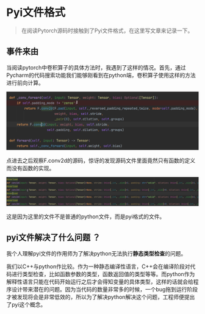 

#  Pyi文件格式



> 在阅读Pytorch源码时接触到了Pyi文件格式，在这里写文章来记录一下。



##  事件来由

当阅读pytorch中卷积算子的具体方法时，我遇到了这样的情况。首先，通过Pycharm的代码搜索功能我们能够刚看到在python端，卷积算子使用这样的方法进行前向计算。

![](_img/cov.png)

点进去之后观察F.conv2d的源码，惊讶的发现源码文件里面竟然只有函数的定义而没有函数的实现。

![](_img/pyi.png)

这是因为这里的文件不是普通的python文件，而是pyi格式的文件。

##  pyi文件解决了什么问题 ？

我个人理解pyi文件的作用师为了解决python无法执行**静态类型检查**的问题。

我们以C++与python作比较。作为一种静态编译性语言，C++会在编译阶段对代码进行类型检查，比如函数参数的类型，函数返回值的类型等等。而python作为解释性语言只能在代码开始运行之后才会得知变量的具体类型，这样的话就会给程序设计带来潜在的问题。因为当代码的数量非常多的时候，一个bug拖到运行阶段才被发现将会是非常低效的，所以为了解决python解决这个问题，工程师便提出了pyi这个概念。


